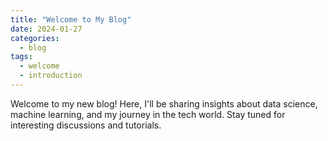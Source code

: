 ```yaml
---
title: "Welcome to My Blog"
date: 2024-01-27
categories:
  - blog
tags:
  - welcome
  - introduction
---
```


Welcome to my new blog! Here, I'll be sharing insights about data science, machine learning, 
and my journey in the tech world. Stay tuned for interesting discussions and tutorials.
